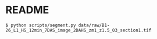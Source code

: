 # README

```
$ python scripts/segment.py data/raw/B1-26_L1_HS_12min_7DAS_image_2DAHS_zm1_z1.5_03_section1.tif
```
